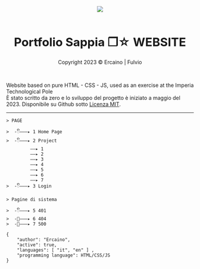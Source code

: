 <!--IMG PRESENTAZIONE-->
<div align="center" style"border-radius:15px">
  <img src="src/asset/image/Night.gif" style"width:100%;border-radius:15px">
</div>
&nbsp;

<!--TEXT PRESENTAZIONE-->
## <div align="center"><h2><b>Portfolio Sappia ❐☆ WEBSITE</b></h2></div>  
<div align="center"><p>Copyright 2023 © Ercaino | Fulvio</p></div> 
&nbsp;

Website based on pure HTML - CSS - JS, used as an exercise at the Imperia Technological Pole <br />
È stato scritto da zero e lo sviluppo del progetto è iniziato a maggio del 2023. Disponibile su Github sotto <a href="#" target=" _blank">Licenza MIT</a>. <br />
***
<!--INFORMATION-->
```
> PAGE

>  -ꦼ———▸ 1️ Home Page
>  -ꦼ———▸ 2 Project
         ——▸ 1 
         ——▸ 2 
         ——▸ 3 
         ——▸ 4 
         ——▸ 5 
         ——▸ 6 
         ——▸ 7 
>  -ꦼ———▸ 3 Login
```

```
> Pagine di sistema

>  -ꦼ———▸ 5 401
>  -ꦼ———▸ 6 404
>  -ꦼ———▸ 7 500
```

```
{
    "author": "Ercaino",
	"active": true,
	"languages": [ "it", "en" ] ,
    "programming language": HTML/CSS/JS 
}
```